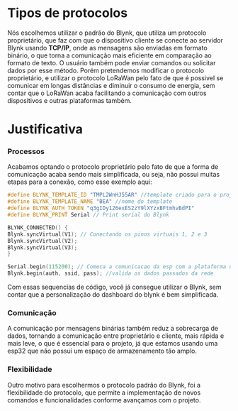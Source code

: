 # Tipos de protocolos
  
Nós escolhemos utilizar o padrão do Blynk, que utiliza um protocolo proprietário, que faz com que o dispositivo cliente se conecte ao servidor Blynk usando **TCP/IP**, onde as mensagens são enviadas em formato binário, o que torna a comunicação mais eficiente em comparação ao formato de texto. O usuário também pode enviar comandos ou solicitar dados por esse método. Porém pretendemos modificar o protocolo proprietário, e utilizar o protocolo LoRaWan pelo fato de que é possivel se comunicar em longas distâncias e diminuir o consumo de energia, sem contar que o LoRaWan acaba facilitando a comunicação com outros dispositivos e outras plataformas também.

# Justificativa

### Processos
Acabamos optando o protocolo proprietário pelo fato de que a forma de comunicação acaba sendo mais simplificada, ou seja, não possui muitas etapas para a conexão, como esse exemplo aqui:
```cpp
#define BLYNK_TEMPLATE_ID "TMPL2WnHJ55AR" //template criado para o projeto
#define BLYNK_TEMPLATE_NAME "BEA" //nome do template
#define BLYNK_AUTH_TOKEN "q3gIDy126exES2zY9lXYzxBFtmhvBdPI"
#define BLYNK_PRINT Serial // Print serial do Blynk

BLYNK_CONNECTED() {
Blynk.syncVirtual(V1); // Conectando os pinos virtuais 1, 2 e 3
Blynk.syncVirtual(V2);
Blynk.syncVirtual(V3);
}

Serial.begin(115200); // Comeca a comunicacao da esp com a plataforma do blynk
Blynk.begin(auth, ssid, pass); //valida os dados passados da rede
```
Com essas sequencias de código, você já consegue utilizar o Blynk, sem contar que a personalização do dashboard do blynk é bem simplificada.

### Comunicação
A comunicação por mensagens binárias também reduz a sobrecarga de dados, tornando a comunicação entre proprietário e cliente, mais rápida e mais leve, o que é essencial para o projeto, já que estamos usando uma esp32 que não possui um espaço de armazenamento tão amplo. 

### Flexibilidade
Outro motivo para escolhermos o protocolo padrão do Blynk, foi a flexibilidade do protocolo, que permite a implementação de novos comandos e funcionalidades conforme avançamos com o projeto.


